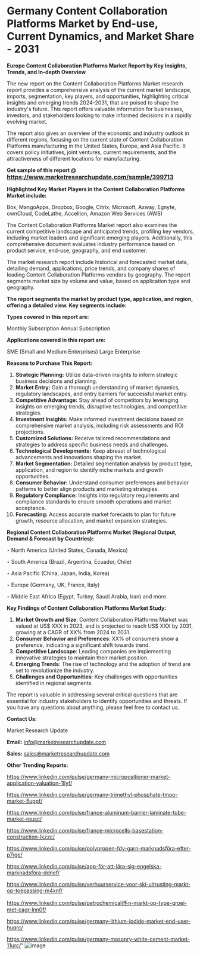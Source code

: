 # Germany Content Collaboration Platforms Market by End-use, Current Dynamics, and Market Share - 2031

<strong>Europe Content Collaboration Platforms Market Report by Key Insights, Trends, and In-depth Overview</strong>

The new report on the Content Collaboration Platforms Market research report provides a comprehensive analysis of the current market landscape, imports, segmentation, key players, and opportunities, highlighting critical insights and emerging trends 2024-2031,</strong> that are poised to shape the industry's future. This report offers valuable information for businesses, investors, and stakeholders looking to make informed decisions in a rapidly evolving market.

The report also gives an overview of the economic and industry outlook in different regions, focusing on the current state of Content Collaboration Platforms manufacturing in the United States, Europe, and Asia Pacific. It covers policy initiatives, joint ventures, current requirements, and the attractiveness of different locations for manufacturing.

<strong>Get sample of this report @ <a href=https://www.marketresearchupdate.com/sample/399713><font size=3 color=#0000ff>https://www.marketresearchupdate.com/sample/399713</font></a></strong>

<strong>Highlighted Key Market Players in the Content Collaboration Platforms Market include:</strong>

Box, MangoApps, Dropbox, Google, Citrix, Microsoft, Axway, Egnyte, ownCloud, CodeLathe, Accellion, Amazon Web Services (AWS)

The Content Collaboration Platforms Market report also examines the current competitive landscape and anticipated trends, profiling key vendors, including market leaders and significant emerging players. Additionally, this comprehensive document evaluates industry performance based on product service, end-use, geography, and end customer.

The market research report include historical and forecasted market data, detailing demand, applications, price trends, and company shares of leading Content Collaboration Platforms vendors by geography. The report segments market size by volume and value, based on application type and geography.

<strong>The report segments the market by product type, application, and region, offering a detailed view. Key segments include:</strong>

<strong>Types covered in this report are:</strong>

Monthly Subscription
Annual Subscription

<strong>Applications covered in this report are:</strong>

SME (Small and Medium Enterprises)
Large Enterprise

<strong>Reasons to Purchase This Report:</strong>
<ol>
  <li><strong>Strategic Planning:</strong> Utilize data-driven insights to inform strategic business decisions and planning.</li>
  <li><strong>Market Entry:</strong> Gain a thorough understanding of market dynamics, regulatory landscapes, and entry barriers for successful market entry.</li>
  <li><strong>Competitive Advantage:</strong> Stay ahead of competitors by leveraging insights on emerging trends, disruptive technologies, and competitive strategies.</li>
  <li><strong>Investment Insights:</strong> Make informed investment decisions based on comprehensive market analysis, including risk assessments and ROI projections.</li>
  <li><strong>Customized Solutions:</strong> Receive tailored recommendations and strategies to address specific business needs and challenges.</li>
  <li><strong>Technological Developments:</strong> Keep abreast of technological advancements and innovations shaping the market.</li>
  <li><strong>Market Segmentation:</strong> Detailed segmentation analysis by product type, application, and region to identify niche markets and growth opportunities.</li>
  <li><strong>Consumer Behavior:</strong> Understand consumer preferences and behavior patterns to better align products and marketing strategies.</li>
  <li><strong>Regulatory Compliance:</strong> Insights into regulatory requirements and compliance standards to ensure smooth operations and market acceptance.</li>
  <li><strong>Forecasting:</strong> Access accurate market forecasts to plan for future growth, resource allocation, and market expansion strategies.</li>
</ol>

<strong>Regional Content Collaboration Platforms Market (Regional Output, Demand &amp; Forecast by Countries):</strong>

‣ North America (United States, Canada, Mexico)

‣ South America (Brazil, Argentina, Ecuador, Chile)

‣ Asia Pacific (China, Japan, India, Korea)

‣ Europe (Germany, UK, France, Italy)

‣ Middle East Africa (Egypt, Turkey, Saudi Arabia, Iran) and more.

<strong>Key Findings of Content Collaboration Platforms Market Study:</strong>
<ol>
  <li><strong>Market Growth and Size</strong>: Content Collaboration Platforms Market was valued at US$ XXX in 2023, and is projected to reach US$ XXX by 2031, growing at a CAGR of XX% from 2024 to 2031.</li>
  <li><strong>Consumer Behavior and Preferences</strong>: XX% of consumers show a preference, indicating a significant shift towards trend.</li>
  <li><strong>Competitive Landscape</strong>: Leading companies are implementing innovative strategies to maintain their market position.</li>
  <li><strong>Emerging Trends</strong>: The rise of technology and the adoption of trend are set to revolutionize the industry.</li>
  <li><strong>Challenges and Opportunities</strong>: Key challenges with opportunities identified in regional segments.</li>
</ol>

The report is valuable in addressing several critical questions that are essential for industry stakeholders to identify opportunities and threats. If you have any questions about anything, please feel free to contact us.

<strong>Contact Us:</strong>

Market Research Update

<strong>Email:</strong> info@marketresearchupdate.com

<strong>Sales:</strong> sales@marketresearchupdate.com

<strong>Other Trending Reports:</strong>

<a href=https://www.linkedin.com/pulse/germany-micropositioner-market-application-valuation-1llyf/>https://www.linkedin.com/pulse/germany-micropositioner-market-application-valuation-1llyf/</a>

<a href=https://www.linkedin.com/pulse/germany-trimethyl-phosphate-tmpo-market-5uppf/>https://www.linkedin.com/pulse/germany-trimethyl-phosphate-tmpo-market-5uppf/</a>

<a href=https://www.linkedin.com/pulse/france-aluminum-barrier-laminate-tube-market-reusc/>https://www.linkedin.com/pulse/france-aluminum-barrier-laminate-tube-market-reusc/</a>

<a href=https://www.linkedin.com/pulse/france-microcells-basestation-construction-lkzzc/>https://www.linkedin.com/pulse/france-microcells-basestation-construction-lkzzc/</a>

<a href=https://www.linkedin.com/pulse/polypropen-fdy-garn-marknadsföra-efter-p7ige/>https://www.linkedin.com/pulse/polypropen-fdy-garn-marknadsföra-efter-p7ige/</a>

<a href=https://www.linkedin.com/pulse/app-för-att-lära-sig-engelska-marknadsföra-ddnef/>https://www.linkedin.com/pulse/app-för-att-lära-sig-engelska-marknadsföra-ddnef/</a>

<a href=https://www.linkedin.com/pulse/verhuurservice-voor-ski-uitrusting-markt-op-toepassing-m4xnf/>https://www.linkedin.com/pulse/verhuurservice-voor-ski-uitrusting-markt-op-toepassing-m4xnf/</a>

<a href=https://www.linkedin.com/pulse/petrochemicali毛n-markt-op-type-groei-met-cagr-lnn0f/>https://www.linkedin.com/pulse/petrochemicali毛n-markt-op-type-groei-met-cagr-lnn0f/</a>

<a href=https://www.linkedin.com/pulse/germany-lithium-iodide-market-end-user-huqrc/>https://www.linkedin.com/pulse/germany-lithium-iodide-market-end-user-huqrc/</a>

<a href=https://www.linkedin.com/pulse/germany-masonry-white-cement-market-11urc/>https://www.linkedin.com/pulse/germany-masonry-white-cement-market-11urc/</a>"
![image](https://github.com/user-attachments/assets/cff9b06f-c8db-4907-9875-03b9a4a611f0)
